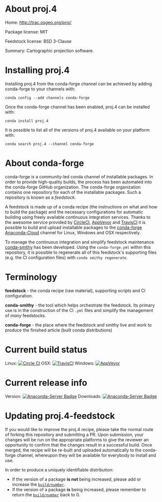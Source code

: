 About proj.4
============

Home: http://trac.osgeo.org/proj/

Package license: MIT

Feedstock license: BSD 3-Clause

Summary: Cartographic projection software.



Installing proj.4
=================

Installing proj.4 from the conda-forge channel can be achieved by adding conda-forge to your channels with:

```
conda config --add channels conda-forge
```

Once the conda-forge channel has been enabled, proj.4 can be installed with:

```
conda install proj.4
```

It is possible to list all of the versions of proj.4 available on your platform with:

```
conda search proj.4 --channel conda-forge
```


About conda-forge
=================

conda-forge is a community-led conda channel of installable packages.
In order to provide high-quality builds, the process has been automated into the
conda-forge GitHub organization. The conda-forge organization contains one repository
for each of the installable packages. Such a repository is known as a *feedstock*.

A feedstock is made up of a conda recipe (the instructions on what and how to build
the package) and the necessary configurations for automatic building using freely
available continuous integration services. Thanks to the awesome service provided by
[CircleCI](https://circleci.com/), [AppVeyor](http://www.appveyor.com/)
and [TravisCI](https://travis-ci.org/) it is possible to build and upload installable
packages to the [conda-forge](https://anaconda.org/conda-forge)
[Anaconda-Cloud](http://docs.anaconda.org/) channel for Linux, Windows and OSX respectively.

To manage the continuous integration and simplify feedstock maintenance
[conda-smithy](http://github.com/conda-forge/conda-smithy) has been developed.
Using the ``conda-forge.yml`` within this repository, it is possible to regenerate all of
this feedstock's supporting files (e.g. the CI configuration files) with ``conda smithy regenerate``.


Terminology
===========

**feedstock** - the conda recipe (raw material), supporting scripts and CI configuration.

**conda-smithy** - the tool which helps orchestrate the feedstock.
                   Its primary use is in the construction of the CI ``.yml`` files
                   and simplify the management of *many* feedstocks.

**conda-forge** - the place where the feedstock and smithy live and work to
                  produce the finished article (built conda distributions)

Current build status
====================

Linux: [![Circle CI](https://circleci.com/gh/conda-forge/proj.4-feedstock.svg?style=svg)](https://circleci.com/gh/conda-forge/proj.4-feedstock)
OSX: [![TravisCI](https://travis-ci.org/conda-forge/proj.4-feedstock.svg?branch=master)](https://travis-ci.org/conda-forge/proj.4-feedstock)
Windows: [![AppVeyor](https://ci.appveyor.com/api/projects/status/github/conda-forge/proj.4-feedstock?svg=True)](https://ci.appveyor.com/project/conda-forge/proj-4-feedstock/branch/master)

Current release info
====================
Version: [![Anaconda-Server Badge](https://anaconda.org/conda-forge/proj.4/badges/version.svg)](https://anaconda.org/conda-forge/proj.4)
Downloads: [![Anaconda-Server Badge](https://anaconda.org/conda-forge/proj.4/badges/downloads.svg)](https://anaconda.org/conda-forge/proj.4)


Updating proj.4-feedstock
=========================

If you would like to improve the proj.4 recipe, please take the normal
route of forking this repository and submitting a PR. Upon submission, your changes will
be run on the appropriate platforms to give the reviewer an opportunity to confirm that the
changes result in a successful build. Once merged, the recipe will be re-built and uploaded
automatically to the conda-forge channel, whereupon they will be available for everybody to
install and use.

In order to produce a uniquely identifiable distribution:
 * If the version of a package **is not** being increased, please add or increase
   the [``build/number``](http://conda.pydata.org/docs/building/meta-yaml.html#build-number-and-string).
 * If the version of a package **is** being increased, please remember to return
   the [``build/number``](http://conda.pydata.org/docs/building/meta-yaml.html#build-number-and-string)
   back to 0.
